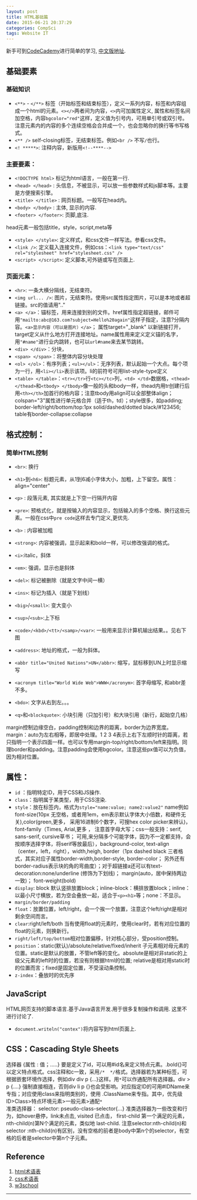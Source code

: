 ```yaml
---
layout: post
title: HTML基础篇
date: 2015-06-21 20:37:29
categories: CompSci
tags: Website IT
---
```


新手可到[CodeCademy](http://www.codecademy.com/)进行简单的学习, [中文版地址](http://www.codecademy.com/zh).


## 基础要素

### 基础知识
- `<**>` - `</**>` 标签（开始标签和结束标签），定义一系列内容，标签和内容组成一个html的元素。`<></>`两者间为内容，`<>`内可加属性定义, 属性和标签名间加空格，内容`bgcolor="red"`这样，定义值为引号内，可用单引号或双引号。注意元素内的内容的多个连续空格会合并成一个，也会忽略你的换行等书写格式。
- `<** />` self-closing标签，无结束标签。例如`<br />` 不写`/`也行。
- `<! *****>`: 注释内容，新版用`<!--****-->`

### 主要要素：

- `<!DOCTYPE html>` 标记为html语言，一般在第一行.
- `<head> </head>` : 头信息，不被显示，可以放一些参数样式和js脚本等。主要是方便搜索引擎。
- `<title> </title>` : 网页标题。一般写在head内。
- `<body> </body>` : 主体, 显示的内容.
- `<footer> </footer>`: 页脚,底注.

head元素一般包括title，style，script,meta等

- `<style> </style>`: 定义样式，和css文件一样写法。参看css文件。
- `<link />`: 定义载入连接文件，例如css：`<link type="text/css" rel="stylesheet" href="stylesheet.css" />`
- `<script> </script>`: 定义脚本,可外链或写在页面上.

### 页面元素：

- `<hr>`: 一条大横分隔线，无结束符。
- `<img url... />`: 图片，无结束符。使用src属性指定图片，可以是本地或者超链接。src的值请用".."
- `<a> </a>`：锚标签，用来连接到别的文件。href属性指定超链接，邮件可用`"mailto:abc@163.com?subject=Hello%20again"`这样子指定，注意?分隔内容。`<a>显示内容（可以是图片）</a>`； 属性target="_blank" 以新链接打开，target定义从什么地方打开连接地址。name属性用来定义定义锚的名字，用`"#name"`进行业内跳转，也可以`url#name`来去某节跳转。
- `<div> </div>`：分块，
- `<span> </span>`：将整体内容分块处理
- `<ol> </ol>`：有序列表；`<ul></ul>`：无序列表，默认起始一个大点。每个项为一行，用`<li></li>`表示该项。li的前符号可用list-style-type定义
- `<table> </table>`：`<tr></tr>`行`<tc></tc>`列，`<td> </td>`数据格，`<thead> </thead>`和`<tbody> </tbody>`像一般的头和body一样，thead内用tr创建行后用`<th></th>`加首行的格内容；注意tbody用align可以全部整体align；colspan="3"属性进行单元格合并（适于th，td）；style很多，如padding; border-left/right/bottom/top:1px solid/dashed/dotted black/#123456; table有border-collapse:collapse



## 格式控制：

### 简单HTML控制

- `<br>`: 换行
- `<h1>`到`<h6>`: 标题元素，从1到6减小字体大小，加粗，上下留空。属性：align="center"
- `<p>` : 段落元素, 其实就是上下空一行隔开内容 
- `<pre>`: 预格式化，就是按输入的内容显示，包括输入的多个空格、换行这些元素。一般在css中`pre code`这样去专门定义,更优先.
- `<b>` : 内容被加粗
- `<strong>`: 内容被强调，显示起来和bold一样，可以修改强调的格式。
- `<i>`:italic，斜体
- `<em>`: 强调，显示也是斜体
- `<del>`: 标记被删除（就是文字中间一横）
- `<ins>`: 标记为插入（就是下划线）
- `<big>`/`<small>`: 变大变小
- `<sup>`/`<sub>`:上下标
- `<code>/<kbd>/<tt>/<samp>/<var>`: 一般用来显示计算机输出结果。。见右下图
- `<address>`: 地址的格式，一般为斜体。


- `<abbr title="United Nations">UN</abbr>`: 缩写，鼠标移到UN上时显示缩写
- `<acronym title="World Wide Web">WWW</acronym>`: 首字母缩写, 和abbr差不多。
- `<bdo>`: 文字从右到左。。。
- `<q>`和`<blockquote>`: 小块引用（只加引号）和大块引用（新行，起始空几格）


 
margin控制边缘空白，padding控制和边界的距离，border为边界宽度。margin：auto为左右相等，即居中处理。1 2 3 4表示上右下左顺时针的距离，若只指明一个表示四面一样。也可以专用margin-top/right/bottom/left来指明。同理border和padding。注意padding会使用bgcolor。注意这些px值可以为负值，因为相对位置。






## 属性：

- `id` ：指明特定ID，用于CSS和JS操作.
- `class`：指明属于某类型，用于CSS渲染.
- `style`：放在标签内，格式为`style="name:value; name2:value2"` name例如font-size(10px 无空格，或者用1em，em表示默认字体大小倍数，和硬件无关),color(green,更多， 采用16进制6个数字，可搜hex color picker来辨认)， font-family（Times, Arial,更多 ， 注意首字母大写；css一般支持：serif, sans-serif, cursive草书； 可用,来分隔多个可能字体，因为不一定都支持，会按顺序选择字体，将serif等放最后），background-color, text-align（center，left，right），width,heigh, border（1px dashed black 三者格式，其实对应子属性border-width,border-style, border-color； 另外还有border-radius表示块的角的弯曲度）；对于超链接a还可以有text-decoration:none/underline (修饰为下划线)； margin(auto，居中保持两边一致)； font-weight(bold)
- `display`: block 默认竖排放置block；inline-block：横排放置block；inline：以最小尺寸横放，若为空会叠放一起，适合于`<p><h1>`等；none：不显示。
- `margin/border/padding`
- `float`：放置位置，left/right，会一个挨一个放置，注意这个left/right是相对剩余空间而言。
- `clear`:right/left/both 当有使用float的元素时，使用clear时，若有对应位置的float的元素，则换新行。
- `right/left/top/bottom`相对位置偏移，针对核心部分，受position控制。
- `position`：static(默认)/absolute/relative/fixed/inherit 子元素相对母元素的位置。static是默认的放置，不管left等的变化。absolute是相对非static的上级父元素的left时的位置，若没有则根据html的位置; relative是相对用static时的位置而言；fixed是固定位置，不受滚动条控制。
- `z-index`：叠放时的优先序

## JavaScript
HTML网页支持的脚本语言.基于Java语言开发.用于很多复制操作和调用. 这里不进行讨论了.

- `document.writeln("contex")`将内容写到html页面上.

## CSS：Cascading Style Sheets
选择器 {属性 : 值；.....} 要是定义了id，可以用#id名来定义特点元素。.bold{}可以定义特点格式。css注释和c一致，采用`/*  */`格式。选择器若为某种标签，可根据嵌套环境作选择，例如div div p {...}这样。用`*`可以作通配所有选择器。div > p {....} 强制直接相连，否则div li p {}也会受影响。对应指定ID的可用#IDName来专指；对应使用class来指明类别的，使用 .ClassName来专指。其中，优先级ID>Class>特点环境元素>一般元素>通配`*`  
准类选择器： selector: pseudo-class-selector{...} 准类选择器为一些改变和行为，如hover悬停，link未点击, visited 已点击， first-child 第一个满足的元素，nth-child(n)第N个满足的元素，类似地 last-child. 注意selector:nth-child(n)和selector :nth-child(n)有区别，没有空格的前者是body中第n个的selector，有空格的后者是selector中第n个子元素。

## Reference
1. [html术语表](http://www.codecademy.com/zh/glossary/html)
2. [css术语表](http://www.codecademy.com/zh/glossary/css)
3. [w3school](http://www.w3schools.com/)

---
